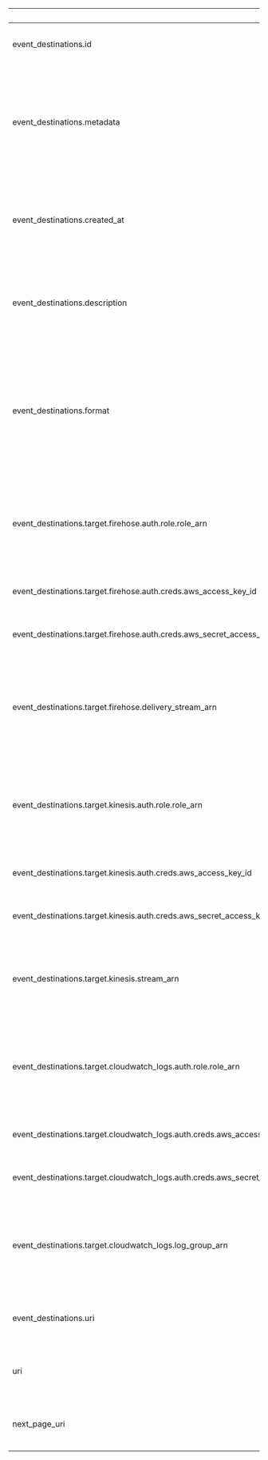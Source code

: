 
|&nbsp;|&nbsp;|&nbsp;|&nbsp;|
|---|---|---|---|
| event_destinations.id | string | | Unique identifier for this Event Destination. |
| event_destinations.metadata | string | | Arbitrary user-defined machine-readable data of this Event Destination. Optional, max 4096 bytes. |
| event_destinations.created_at | string | | Timestamp when the Event Destination was created, RFC 3339 format. |
| event_destinations.description | string | | Human-readable description of the Event Destination. Optional, max 255 bytes. |
| event_destinations.format | string | | The output format you would like to serialize events into when sending to their target. Currently the only accepted value is `JSON`. |
| event_destinations.target.firehose.auth.role.role_arn | string | | An ARN that specifies the role that ngrok should use to deliver to the configured target. |
| event_destinations.target.firehose.auth.creds.aws_access_key_id | string | | The ID portion of an AWS access key. |
| event_destinations.target.firehose.auth.creds.aws_secret_access_key | string | | The secret portion of an AWS access key. |
| event_destinations.target.firehose.delivery_stream_arn | string | | An Amazon Resource Name specifying the Firehose delivery stream to deposit events into. |
| event_destinations.target.kinesis.auth.role.role_arn | string | | An ARN that specifies the role that ngrok should use to deliver to the configured target. |
| event_destinations.target.kinesis.auth.creds.aws_access_key_id | string | | The ID portion of an AWS access key. |
| event_destinations.target.kinesis.auth.creds.aws_secret_access_key | string | | The secret portion of an AWS access key. |
| event_destinations.target.kinesis.stream_arn | string | | An Amazon Resource Name specifying the Kinesis stream to deposit events into. |
| event_destinations.target.cloudwatch_logs.auth.role.role_arn | string | | An ARN that specifies the role that ngrok should use to deliver to the configured target. |
| event_destinations.target.cloudwatch_logs.auth.creds.aws_access_key_id | string | | The ID portion of an AWS access key. |
| event_destinations.target.cloudwatch_logs.auth.creds.aws_secret_access_key | string | | The secret portion of an AWS access key. |
| event_destinations.target.cloudwatch_logs.log_group_arn | string | | An Amazon Resource Name specifying the CloudWatch Logs group to deposit events into. |
| event_destinations.uri | string | | URI of the Event Destination API resource. |
| uri | string | | URI of the Event Destinations list API resource. |
| next_page_uri | string | | URI of the next page, or null if there is no next page. |